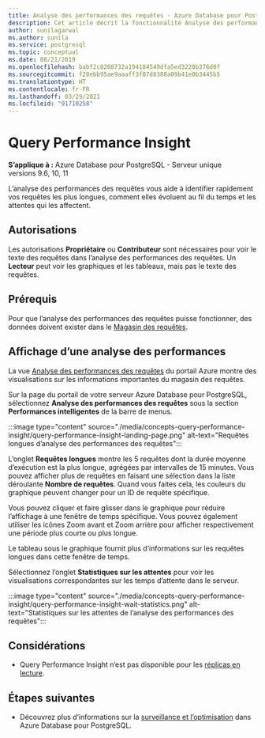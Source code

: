 ```yaml
---
title: Analyse des performances des requêtes - Azure Database pour PostgreSQL - Serveur unique
description: Cet article décrit la fonctionnalité Analyse des performances des requêtes dans Azure Database pour PostgreSQL - Serveur unique.
author: sunilagarwal
ms.author: sunila
ms.service: postgresql
ms.topic: conceptual
ms.date: 08/21/2019
ms.openlocfilehash: babf2c8208732a194184549dfa5ed3228b376d0f
ms.sourcegitcommit: f28ebb95ae9aaaff3f87d8388a09b41e0b3445b5
ms.translationtype: HT
ms.contentlocale: fr-FR
ms.lasthandoff: 03/29/2021
ms.locfileid: "91710258"
---
```

# <a name="query-performance-insight"></a>Query Performance Insight 

**S’applique à :** Azure Database pour PostgreSQL - Serveur unique versions 9.6, 10, 11

L’analyse des performances des requêtes vous aide à identifier rapidement vos requêtes les plus longues, comment elles évoluent au fil du temps et les attentes qui les affectent.

## <a name="permissions"></a>Autorisations
Les autorisations **Propriétaire** ou **Contributeur** sont nécessaires pour voir le texte des requêtes dans l’analyse des performances des requêtes. Un **Lecteur** peut voir les graphiques et les tableaux, mais pas le texte des requêtes.

## <a name="prerequisites"></a>Prérequis
Pour que l’analyse des performances des requêtes puisse fonctionner, des données doivent exister dans le [Magasin des requêtes](concepts-query-store.md).

## <a name="viewing-performance-insights"></a>Affichage d’une analyse des performances
La vue [Analyse des performances des requêtes](concepts-query-performance-insight.md) du portail Azure montre des visualisations sur les informations importantes du magasin des requêtes. 

Sur la page du portail de votre serveur Azure Database pour PostgreSQL, sélectionnez **Analyse des performances des requêtes** sous la section **Performances intelligentes** de la barre de menus.

:::image type="content" source="./media/concepts-query-performance-insight/query-performance-insight-landing-page.png" alt-text="Requêtes longues d’analyse des performances des requêtes":::

L’onglet **Requêtes longues** montre les 5 requêtes dont la durée moyenne d’exécution est la plus longue, agrégées par intervalles de 15 minutes. Vous pouvez afficher plus de requêtes en faisant une sélection dans la liste déroulante **Nombre de requêtes**. Quand vous faites cela, les couleurs du graphique peuvent changer pour un ID de requête spécifique.

Vous pouvez cliquer et faire glisser dans le graphique pour réduire l’affichage à une fenêtre de temps spécifique. Vous pouvez également utiliser les icônes Zoom avant et Zoom arrière pour afficher respectivement une période plus courte ou plus longue.

Le tableau sous le graphique fournit plus d’informations sur les requêtes longues dans cette fenêtre de temps.

Sélectionnez l’onglet **Statistiques sur les attentes** pour voir les visualisations correspondantes sur les temps d’attente dans le serveur.

:::image type="content" source="./media/concepts-query-performance-insight/query-performance-insight-wait-statistics.png" alt-text="Statistiques sur les attentes de l’analyse des performances des requêtes":::

## <a name="considerations"></a>Considérations
* Query Performance Insight n’est pas disponible pour les [réplicas en lecture](concepts-read-replicas.md).

## <a name="next-steps"></a>Étapes suivantes
- Découvrez plus d’informations sur la [surveillance et l’optimisation](concepts-monitoring.md) dans Azure Database pour PostgreSQL.


